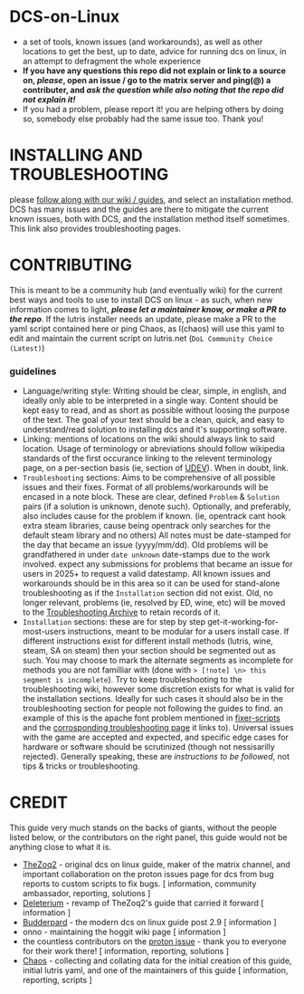 # DCS-on-Linux
- a set of tools, known issues (and workarounds), as well as other locations to get the best, up to date, advice for running dcs on linux, in an attempt to defragment the whole experience
- **If you have any questions this repo did not explain or link to a source on, *please*, open an issue / go to the matrix server and ping(@) a contributer, and *ask the question while also noting that the repo did not explain it!*** 
- If you had a problem, please report it! you are helping others by doing so, somebody else probably had the same issue too. Thank you!




# INSTALLING AND TROUBLESHOOTING
please [follow along with our wiki / guides](https://github.com/ChaosRifle/DCS-on-Linux/wiki), and select an installation method. DCS has many issues and the guides are there to mitigate the current known issues, both with DCS, and the installation method itself sometimes. This link also provides troubleshooting pages.



# CONTRIBUTING
This is meant to be a community hub (and eventually wiki) for the current best ways and tools to use to install DCS on linux - as such, when new information comes to light, ***please let a maintainer know, or make a PR to the repo***. If the lutris installer needs an update, please make a PR to the yaml script contained here or ping Chaos, as I(chaos) will use this yaml to edit and maintain the current script on lutris.net (``DoL Community Choice (Latest)``)
### guidelines
- Language/writing style: Writing should be clear, simple, in english, and ideally only able to be interpreted in a single way. Content should be kept easy to read, and as short as possible without loosing the purpose of the text. The goal of your text should be a clean, quick, and easy to understand/read solution to installing dcs and it's supporting software.
- Linking: mentions of locations on the wiki should always link to said location. Usage of terminology or abreviations should follow wikipedia standards of the first occurance linking to the relevent terminology page, on a per-section basis (ie, section of [UDEV](https://github.com/ChaosRifle/DCS-on-Linux/wiki/Installation#udev-rules)). When in doubt, link.
- ``Troubleshooting`` sections: Aims to be comprehensive of all possible issues and their fixes. Format of all problems/workarounds will be encased in a note block. These are clear, defined ``Problem`` & ``Solution`` pairs (if a solution is unknown, denote such). Optionally, and preferably, also includes cause for the problem if known. (ie, opentrack cant hook extra steam libraries, cause being opentrack only searches for the default steam library and no others) All notes must be date-stamped for the day that became an issue (yyyy/mm/dd). Old problems will be grandfathered in under ``date unknown`` date-stamps due to the work involved. expect any submissions for problems that became an issue for users in 2025+ to request a valid datestamp. All known issues and workarounds should be in this area so it can be used for stand-alone troubleshooting as if the ``Installation`` section did not exist. Old, no longer relevant, problems (ie, resolved by ED, wine, etc) will be moved to the [Troubleshooting Archive](https://github.com/ChaosRifle/DCS-on-Linux/wiki/Troubleshooting-Archive) to retain records of it. 
- ``Installation`` sections: these are for step by step get-it-working-for-most-users instructions, meant to be modular for a users install case. If different instructions exist for different install methods (lutris, wine, steam, SA on steam) then your section should be segmented out as such. You may choose to mark the alternate segments as incomplete for methods you are not familliar with (done with ``> [!note] \n> this segment is incomplete``). Try to keep troubleshooting to the troubleshooting wiki, however some discretion exists for what is valid for the installation sections. Ideally for such cases it should also be in the troubleshooting section for people not following the guides to find. an example of this is the apache font problem mentioned in [fixer-scripts](https://github.com/ChaosRifle/DCS-on-Linux/wiki/Installation#fixer-scripts) and the [corrosponding troubleshooting page](https://github.com/ChaosRifle/DCS-on-Linux/wiki/Troubleshooting#date-unknown-slotting-into-ah-64d-apache-crashes-game) it links to). Universal issues with the game are accepted and expected, and specific edge cases for hardware or software should be scrutinized (though not nessisarilly rejected). Generally speaking, these are *instructions to be followed*, not tips & tricks or troubleshooting. 



# CREDIT
This guide very much stands on the backs of giants, without the people listed below, or the contributors on the right panel, this guide would not be anything close to what it is.

- [TheZoq2](https://github.com/TheZoq2) - original dcs on linux guide, maker of the matrix channel, and important collaboration on the proton issues page for dcs from bug reports to custom scripts to fix bugs. [ information, community ambassador, reporting, solutions ]
- [Deleterium](https://github.com/deleterium) - revamp of TheZoq2's guide that carried it forward [ information ]
- [Budderpard](https://github.com/budderpard) - the modern dcs on linux guide post 2.9 [ information ]
- onno - maintaining the hoggit wiki page [ information ]
- the countless contributors on the [proton issue](https://github.com/ValveSoftware/Proton/issues/1722) - thank you to everyone for their work there! [ information, reporting, solutions ]
- [Chaos](https://github.com/ChaosRifle) - collecting and collating data for the initial creation of this guide, initial lutris yaml, and one of the maintainers of this guide [ information, reporting, scripts ]
